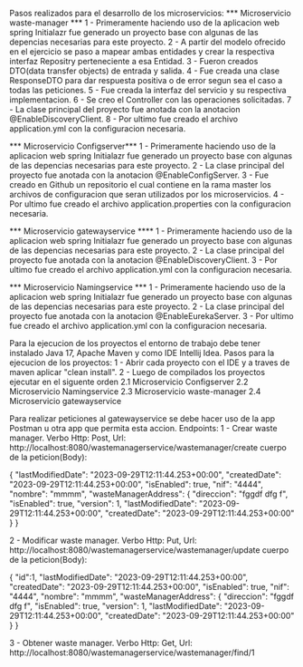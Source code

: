 Pasos realizados para el desarrollo de los microservicios:
  *** Microservicio waste-manager ***
  1 - Primeramente haciendo uso de la aplicacion web spring Initialazr fue generado un proyecto base 
      con algunas de las depencias necesarias para este proyecto.
  2 - A partir del modelo ofrecido en el ejercicio se paso a mapear ambas entidades y crear la respectiva
      interfaz Repositry perteneciente a esa Entidad.
  3 - Fueron creados DTO(data transfer objects) de entrada y salida.
  4 - Fue creada una clase ResponseDTO para dar respuesta positiva o de error segun sea el caso a todas las peticiones.
  5 - Fue creada la interfaz del servicio y su respectiva implementacion.
  6 - Se creo el Controller con las operaciones solicitadas.
  7 - La clase principal del proyecto fue anotada con la anotacion @EnableDiscoveryClient.
  8 - Por ultimo fue creado el archivo application.yml con la configuracion necesaria.
  
 *** Microservicio Configserver***
  1 - Primeramente haciendo uso de la aplicacion web spring Initialazr fue generado un proyecto base 
      con algunas de las depencias necesarias para este proyecto.
  2 - La clase principal del proyecto fue anotada con la anotacion @EnableConfigServer.
  3 - Fue creado en Github un repositorio el cual contiene en la rama master los archivos de configuracion 
      que seran utilizados por los microservicios.
  4 - Por ultimo fue creado el archivo application.properties con la configuracion necesaria.
  
  *** Microservicio gatewayservice ****
  1 - Primeramente haciendo uso de la aplicacion web spring Initialazr fue generado un proyecto base 
      con algunas de las depencias necesarias para este proyecto.
  2 - La clase principal del proyecto fue anotada con la anotacion @EnableDiscoveryClient.
  3 - Por ultimo fue creado el archivo application.yml con la configuracion necesaria.
  
  *** Microservicio Namingservice ***
  1 - Primeramente haciendo uso de la aplicacion web spring Initialazr fue generado un proyecto base 
      con algunas de las depencias necesarias para este proyecto.
  2 - La clase principal del proyecto fue anotada con la anotacion @EnableEurekaServer.
  3 - Por ultimo fue creado el archivo application.yml con la configuracion necesaria.
  
Para la ejecucion de los proyectos el entorno de trabajo debe tener instalado Java 17, Apache Maven y como IDE Intellij Idea.
  Pasos para la ejecucion de los proyectos:
  1 - Abrir cada proyecto con el IDE y a traves de maven aplicar "clean install".
  2 - Luego de compilados los proyectos ejecutar en el siguente orden 
      2.1 Microservicio Configserver
      2.2 Microservicio Namingservice
      2.3 Microservicio waste-manager
      2.4 Microservicio gatewayservice
  
Para realizar peticiones al gatewayservice se debe hacer uso de la app Postman u otra app que permita esta accion.
  Endpoints:
  1 - Crear waste manager.
  Verbo Http: Post, Url: http://localhost:8080/wastemanagerservice/wastemanager/create
  cuerpo de la peticion(Body):
  
  {
    "lastModifiedDate": "2023-09-29T12:11:44.253+00:00",
    "createdDate": "2023-09-29T12:11:44.253+00:00",
    "isEnabled": true,
    "nif": "4444",
    "nombre": "mmmm",
    "wasteManagerAddress": {
        "direccion": "fggdf dfg f",
        "isEnabled": true,
        "version": 1,
        "lastModifiedDate": "2023-09-29T12:11:44.253+00:00",
        "createdDate": "2023-09-29T12:11:44.253+00:00"
       }
   }
   
  2 - Modificar waste manager.
  Verbo Http: Put, Url: http://localhost:8080/wastemanagerservice/wastemanager/update
  cuerpo de la peticion(Body):
  
  {
    "id":1,
    "lastModifiedDate": "2023-09-29T12:11:44.253+00:00",
    "createdDate": "2023-09-29T12:11:44.253+00:00",
    "isEnabled": true,
    "nif": "4444",
    "nombre": "mmmm",
    "wasteManagerAddress": {
        "direccion": "fggdf dfg f",
        "isEnabled": true,
        "version": 1,
        "lastModifiedDate": "2023-09-29T12:11:44.253+00:00",
        "createdDate": "2023-09-29T12:11:44.253+00:00"
      }
   }
   
   3 - Obtener waste manager.
    Verbo Http: Get, Url: http://localhost:8080/wastemanagerservice/wastemanager/find/1

  
     
  
